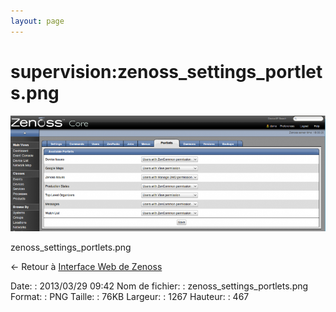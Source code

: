 ```yaml
---
layout: page
---
```


supervision:zenoss\_settings\_portlets.png
==========================================

[![zenoss\_settings\_portlets.png](../../assets/media/supervision/zenoss_settings_portlets.png@cache=&w=900&h=331 "zenoss_settings_portlets.png")](../../assets/media/supervision/zenoss_settings_portlets.png@cache= "Afficher le fichier original")

zenoss\_settings\_portlets.png

← Retour à [Interface Web de
Zenoss](../../zenoss/zenoss-interface.html "zenoss:zenoss-interface")

Date:
:   2013/03/29 09:42
Nom de fichier:
:   zenoss\_settings\_portlets.png
Format:
:   PNG
Taille:
:   76KB
Largeur:
:   1267
Hauteur:
:   467


